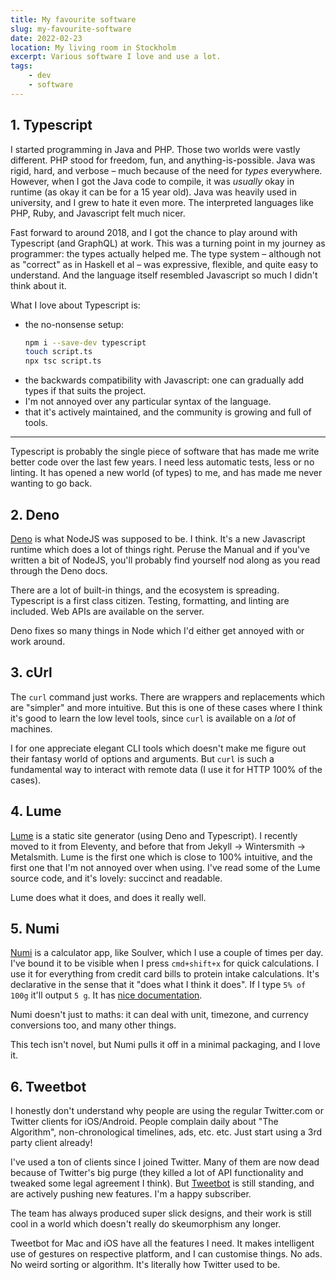 ```yaml
---
title: My favourite software
slug: my-favourite-software
date: 2022-02-23
location: My living room in Stockholm
excerpt: Various software I love and use a lot.
tags:
    - dev
    - software
---
```


## 1. Typescript

I started programming in Java and PHP. Those two worlds were vastly different. PHP stood for
freedom, fun, and anything-is-possible. Java was rigid, hard, and verbose – much because of the need
for _types_ everywhere. However, when I got the Java code to compile, it was _usually_ okay in
runtime (as okay it can be for a 15 year old). Java was heavily used in university, and I grew to
hate it even more. The interpreted languages like PHP, Ruby, and Javascript felt much nicer.

Fast forward to around 2018, and I got the chance to play around with Typescript (and GraphQL) at
work. This was a turning point in my journey as programmer: the types actually helped me. The type
system – although not as "correct" as in Haskell et al – was expressive, flexible, and quite easy to
understand. And the language itself resembled Javascript so much I didn't think about it.

What I love about Typescript is:

- the no-nonsense setup:
  ```bash
  npm i --save-dev typescript
  touch script.ts
  npx tsc script.ts
  ```
- the backwards compatibility with Javascript: one can gradually add types if that suits the
  project.
- I'm not annoyed over any particular syntax of the language.
- that it's actively maintained, and the community is growing and full of tools.

---

Typescript is probably the single piece of software that has made me write better code over the last
few years. I need less automatic tests, less or no linting. It has opened a new world (of types) to
me, and has made me never wanting to go back.

## 2. Deno

[Deno](https://deno.land) is what NodeJS was supposed to be. I think. It's a new Javascript runtime
which does a lot of things right. Peruse the Manual and if you've written a bit of NodeJS, you'll
probably find yourself nod along as you read through the Deno docs.

There are a lot of built-in things, and the ecosystem is spreading. Typescript is a first class
citizen. Testing, formatting, and linting are included. Web APIs are available on the server.

Deno fixes so many things in Node which I'd either get annoyed with or work around.

## 3. cUrl

The `curl` command just works. There are wrappers and replacements which are "simpler" and more
intuitive. But this is one of these cases where I think it's good to learn the low level tools,
since `curl` is available on a _lot_ of machines.

I for one appreciate elegant CLI tools which doesn't make me figure out their fantasy world of
options and arguments. But `curl` is such a fundamental way to interact with remote data (I use it
for HTTP 100% of the cases).

## 4. Lume

[Lume](https://lumeland.github.io) is a static site generator (using Deno and Typescript). I
recently moved to it from Eleventy, and before that from Jekyll -> Wintersmith -> Metalsmith. Lume
is the first one which is close to 100% intuitive, and the first one that I'm not annoyed over when
using. I've read some of the Lume source code, and it's lovely: succinct and readable.

Lume does what it does, and does it really well.

## 5. Numi

[Numi](https://numi.app) is a calculator app, like Soulver, which I use a couple of times per day.
I've bound it to be visible when I press `cmd+shift+x` for quick calculations. I use it for
everything from credit card bills to protein intake calculations. It's declarative in the sense that
it "does what I think it does". If I type `5% of 100g` it'll output `5 g`. It has
[nice documentation](https://github.com/nikolaeu/numi/wiki/Documentation).

Numi doesn't just to maths: it can deal with unit, timezone, and currency conversions too, and many
other things.

This tech isn't novel, but Numi pulls it off in a minimal packaging, and I love it.

## 6. Tweetbot

I honestly don't understand why people are using the regular Twitter.com or Twitter clients for
iOS/Android. People complain daily about "The Algorithm", non-chronological timelines, ads, etc.
etc. Just start using a 3rd party client already!

I've used a ton of clients since I joined Twitter. Many of them are now dead because of Twitter's
big purge (they killed a lot of API functionality and tweaked some legal agreement I think). But
[Tweetbot](https://tapbots.com/tweetbot/) is still standing, and are actively pushing new features.
I'm a happy subscriber.

The team has always produced super slick designs, and their work is still cool in a world which
doesn't really do skeumorphism any longer.

Tweetbot for Mac and iOS have all the features I need. It makes intelligent use of gestures on
respective platform, and I can customise things. No ads. No weird sorting or algorithm. It's
literally how Twitter used to be.
